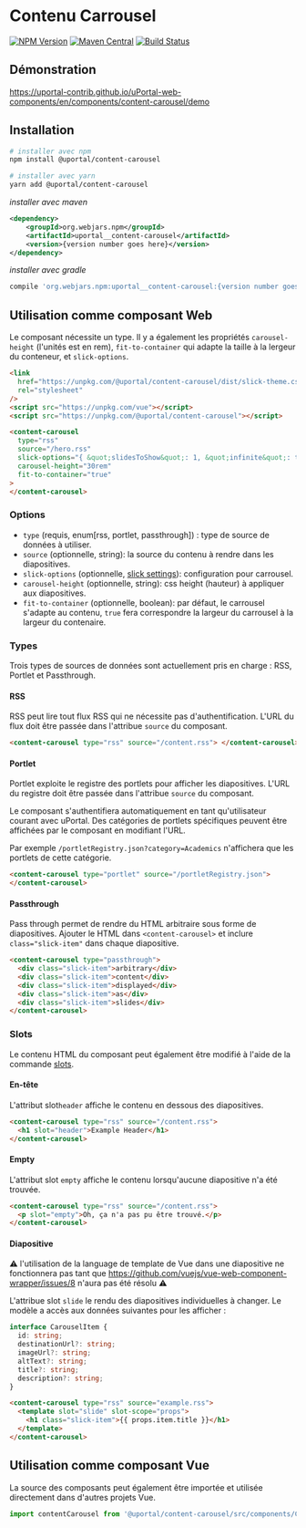 # Contenu Carrousel

[![NPM Version](https://img.shields.io/npm/v/@uportal/content-carousel.svg)](https://www.npmjs.com/package/@uportal/content-carousel)
[![Maven Central](https://maven-badges.herokuapp.com/maven-central/org.webjars.npm/uportal__content-carousel/badge.svg)](https://maven-badges.herokuapp.com/maven-central/org.webjars.npm/uportal__content-carousel)
[![Build Status](https://travis-ci.org/uPortal-contrib/uPortal-web-components.svg?branch=master)](https://travis-ci.org/uPortal-contrib/uPortal-web-components)

## Démonstration

<https://uportal-contrib.github.io/uPortal-web-components/en/components/content-carousel/demo>

## Installation

```bash
# installer avec npm
npm install @uportal/content-carousel

# installer avec yarn
yarn add @uportal/content-carousel
```

_installer avec maven_

```xml
<dependency>
    <groupId>org.webjars.npm</groupId>
    <artifactId>uportal__content-carousel</artifactId>
    <version>{version number goes here}</version>
</dependency>
```

_installer avec gradle_

```gradle
compile 'org.webjars.npm:uportal__content-carousel:{version number goes here}'
```

## Utilisation comme composant Web

Le composant nécessite un type. Il y a également les propriétés  `carousel-height` (l'unités est en rem),  `fit-to-container` qui adapte la taille à la lergeur du conteneur, et `slick-options`.

```html
<link
  href="https://unpkg.com/@uportal/content-carousel/dist/slick-theme.css"
  rel="stylesheet"
/>
<script src="https://unpkg.com/vue"></script>
<script src="https://unpkg.com/@uportal/content-carousel"></script>

<content-carousel
  type="rss"
  source="/hero.rss"
  slick-options="{ &quot;slidesToShow&quot;: 1, &quot;infinite&quot;: true, &quot;arrows&quot;: true }"
  carousel-height="30rem"
  fit-to-container="true"
>
</content-carousel>
```

### Options

- `type` (requis, enum[rss, portlet, passthrough]) : type de source de données à utiliser.
- `source` (optionnelle, string): la source du contenu à rendre dans les diapositives.
- `slick-options` (optionnelle, [slick settings](https://kenwheeler.github.io/slick/#settings)): configuration pour carrousel.
- `carousel-height` (optionnelle, string): css height (hauteur) à appliquer aux diapositives.
- `fit-to-container` (optionnelle, boolean): par défaut, le carrousel s'adapte au contenu, `true` fera correspondre la largeur du carrousel à la largeur du contenaire.

### Types

Trois types de sources de données sont actuellement pris en charge : RSS, Portlet et Passthrough.

#### RSS

RSS peut lire tout flux RSS qui ne nécessite pas d'authentification.
L'URL du flux doit être passée dans l'attribue `source` du composant.

```html
<content-carousel type="rss" source="/content.rss"> </content-carousel>
```

#### Portlet

Portlet exploite le registre des portlets pour afficher les diapositives.
L'URL du registre doit être passée dans l'attribue `source` du composant.

Le composant s'authentifiera automatiquement en tant qu'utilisateur courant avec uPortal. Des catégories de portlets spécifiques peuvent être affichées par le composant en modifiant l'URL.

Par exemple `/portletRegistry.json?category=Academics` n'affichera que les portlets de cette catégorie.

```html
<content-carousel type="portlet" source="/portletRegistry.json">
</content-carousel>
```

#### Passthrough

Pass through permet de rendre du HTML arbitraire sous forme de diapositives. Ajouter le HTML dans `<content-carousel>` et inclure `class="slick-item"` dans chaque diapositive.

```html
<content-carousel type="passthrough">
  <div class="slick-item">arbitrary</div>
  <div class="slick-item">content</div>
  <div class="slick-item">displayed</div>
  <div class="slick-item">as</div>
  <div class="slick-item">slides</div>
</content-carousel>
```

### Slots

Le contenu HTML du composant peut également être modifié à l'aide de la commande [slots](https://vuejs.org/v2/guide/components-slots.html).

#### En-tête

L'attribut slot`header`  affiche le contenu en dessous des diapositives.

```html
<content-carousel type="rss" source="/content.rss">
  <h1 slot="header">Example Header</h1>
</content-carousel>
```

#### Empty

L'attribut slot `empty` affiche le contenu lorsqu'aucune diapositive n'a été trouvée.

```html
<content-carousel type="rss" source="/content.rss">
  <p slot="empty">Oh, ça n'a pas pu être trouvé.</p>
</content-carousel>
```

#### Diapositive 

:warning: l'utilisation de la language de template de Vue dans une diapositive ne fonctionnera pas tant que <https://github.com/vuejs/vue-web-component-wrapper/issues/8> n'aura pas été résolu :warning:

L'attribue slot `slide`  le rendu des diapositives individuelles à changer.
Le modèle a accès aux données suivantes pour les afficher :

```ts
interface CarouselItem {
  id: string;
  destinationUrl?: string;
  imageUrl?: string;
  altText?: string;
  title?: string;
  description?: string;
}
```

```html
<content-carousel type="rss" source="example.rss">
  <template slot="slide" slot-scope="props">
    <h1 class="slick-item">{{ props.item.title }}</h1>
  </template>
</content-carousel>
```

## Utilisation comme composant Vue

La source des composants peut également être importée et utilisée directement dans d'autres projets Vue.

```js
import contentCarousel from '@uportal/content-carousel/src/components/ContentCarousel.vue';
```
